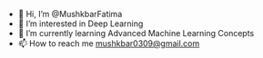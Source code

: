 - 👋 Hi, I’m @MushkbarFatima
- 👀 I’m interested in Deep Learning
- 🌱 I’m currently learning Advanced Machine Learning Concepts
- 📫 How to reach me mushkbar0309@gmail.com

<!---
MushkbarFatima/MushkbarFatima is a ✨ special ✨ repository because its `README.md` (this file) appears on your GitHub profile.
You can click the Preview link to take a look at your changes.
--->
